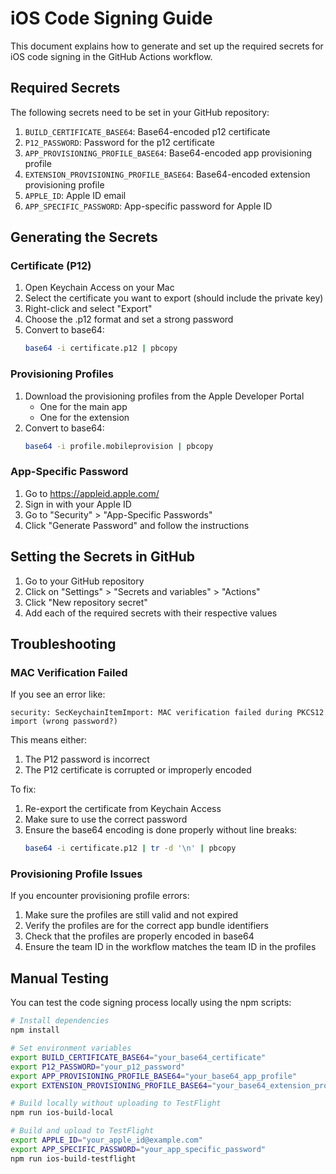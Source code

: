 # iOS Code Signing Guide

This document explains how to generate and set up the required secrets for iOS code signing in the GitHub Actions workflow.

## Required Secrets

The following secrets need to be set in your GitHub repository:

1. `BUILD_CERTIFICATE_BASE64`: Base64-encoded p12 certificate
2. `P12_PASSWORD`: Password for the p12 certificate
3. `APP_PROVISIONING_PROFILE_BASE64`: Base64-encoded app provisioning profile
4. `EXTENSION_PROVISIONING_PROFILE_BASE64`: Base64-encoded extension provisioning profile
5. `APPLE_ID`: Apple ID email
6. `APP_SPECIFIC_PASSWORD`: App-specific password for Apple ID

## Generating the Secrets

### Certificate (P12)

1. Open Keychain Access on your Mac
2. Select the certificate you want to export (should include the private key)
3. Right-click and select "Export"
4. Choose the .p12 format and set a strong password
5. Convert to base64:
   ```bash
   base64 -i certificate.p12 | pbcopy
   ```

### Provisioning Profiles

1. Download the provisioning profiles from the Apple Developer Portal
   - One for the main app
   - One for the extension
2. Convert to base64:
   ```bash
   base64 -i profile.mobileprovision | pbcopy
   ```

### App-Specific Password

1. Go to https://appleid.apple.com/
2. Sign in with your Apple ID
3. Go to "Security" > "App-Specific Passwords"
4. Click "Generate Password" and follow the instructions

## Setting the Secrets in GitHub

1. Go to your GitHub repository
2. Click on "Settings" > "Secrets and variables" > "Actions"
3. Click "New repository secret"
4. Add each of the required secrets with their respective values

## Troubleshooting

### MAC Verification Failed

If you see an error like:
```
security: SecKeychainItemImport: MAC verification failed during PKCS12 import (wrong password?)
```

This means either:
1. The P12 password is incorrect
2. The P12 certificate is corrupted or improperly encoded

To fix:
1. Re-export the certificate from Keychain Access
2. Make sure to use the correct password
3. Ensure the base64 encoding is done properly without line breaks:
   ```bash
   base64 -i certificate.p12 | tr -d '\n' | pbcopy
   ```

### Provisioning Profile Issues

If you encounter provisioning profile errors:
1. Make sure the profiles are still valid and not expired
2. Verify the profiles are for the correct app bundle identifiers
3. Check that the profiles are properly encoded in base64
4. Ensure the team ID in the workflow matches the team ID in the profiles

## Manual Testing

You can test the code signing process locally using the npm scripts:

```bash
# Install dependencies
npm install

# Set environment variables
export BUILD_CERTIFICATE_BASE64="your_base64_certificate"
export P12_PASSWORD="your_p12_password"
export APP_PROVISIONING_PROFILE_BASE64="your_base64_app_profile"
export EXTENSION_PROVISIONING_PROFILE_BASE64="your_base64_extension_profile"

# Build locally without uploading to TestFlight
npm run ios-build-local

# Build and upload to TestFlight
export APPLE_ID="your_apple_id@example.com"
export APP_SPECIFIC_PASSWORD="your_app_specific_password"
npm run ios-build-testflight
```